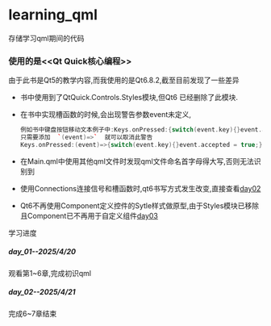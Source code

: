 # learning_qml
存储学习qml期间的代码

### 使用的是<<Qt Quick核心编程>>

由于此书是Qt5的教学内容,而我使用的是Qt6.8.2,截至目前发现了一些差异

- 书中使用到了QtQuick.Controls.Styles模块,但Qt6 已经删除了此模块.

- 在书中实现槽函数的时候,会出现警告参数event未定义,

  ```c++
  例如书中键盘按钮移动文本例子中:Keys.onPressed:{switch(event.key){}event.accepted = true;}就会出现event未定义
  只需要添加  `(event)=>`  就可以取消此警告
  Keys.onPressed:(event)=>{switch(event.key){}event.accepted = true;}
  ```


- 在Main.qml中使用其他qml文件时发现qml文件命名首字母得大写,否则无法识别到
- 使用Connections连接信号和槽函数时,qt6书写方式发生改变,直接查看[day02](./day02/day02.md)
- Qt6不再使用Component定义控件的Sytle样式做原型,由于Styles模块已移除且Component已不再用于自定义组件[day03](./day03/day03.md)





学习进度

##### day_01--2025/4/20 

观看第1~6章,完成初识qml

##### day_02--2025/4/21

完成6~7章结束

